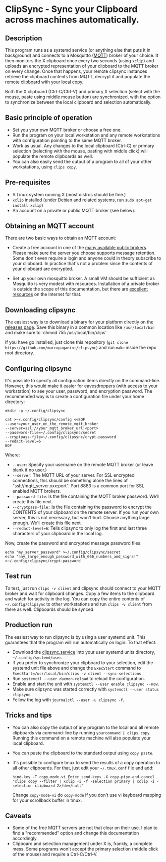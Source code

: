 # ClipSync - Sync your Clipboard across machines automatically.

## Description

This program runs as a systemd service (or anything else that puts it in
background) and connects to a Mosquitto ([MQTT](http://mosquitto.org)) broker
of your choice. It then monitors the X clipboard once every two seconds (using
`xclip`) and uploads an encrypted representation of your clipboard to the MQTT
broker on every change. Once that happens, your remote clipsync instances
retrieve the clipboard contents from MQTT, decrypt it and populate the remote
clipboard with your local copy.

Both the X clipboard (Ctrl-C/Ctrl-V) and primary X selection (select with the
mouse, paste using middle mouse button) are synchronized, with the option to
synchronize between the local clipboard and selection automatically.

## Basic principle of operation

* Set you your own MQTT broker or choose a free one.
* Run the program on your local workstation and any remote workstations
  with configuration pointing to the same MQTT broker.
* Work as usual. Any changes to the local clipboard (Ctrl-C) or primary selection
  (selecting with the mouse, pasting with middle click) will populate the remote
  clipboards as well.
* You can also easily send the output of a program to all of your other workstations,
  using `clips copy`.

## Pre-requisites

* A Linux system running X (most distros should be fine.)
* `xclip` installed (under Debian and related systems, run `sudo apt-get install xclip`)
* An account on a private or public MQTT broker (see below).

## Obtaining an MQTT account

There are two basic ways to obtain an MQTT account:

* Create a free account in one of the [many available public brokers](https://mntolia.com/10-free-public-private-mqtt-brokers-for-testing-prototyping/). Please make sure the server you choose supports message retention. Some
don't even require a login and anyone could in theory subscribe to your clipboard. In practice
that's not a problem since the contents of your clipboard are encrypted.

* Set up your own mosquitto broker. A small VM should be sufficient as Mosquitto is
  very modest with resources. Installation of a private broker is outside the scope of
  this documentation, but there are [excellent resources](https://www.digitalocean.com/community/tutorials/how-to-install-and-secure-the-mosquitto-mqtt-messaging-broker-on-debian-10) on the Internet for that.

## Downloading clipsync

The easiest way is to download a binary for your platform directly on the [releases page](https://github.com/marcopaganini/clipsync/releases). Save this binary in a common location like `/usr/local/bin` and
make sure to `chmod 755 /usr/local/bin/clips'

If you have go installed, just clone this repository (`git clone https://github.com/marcopaganini/clipsync`)
and run `make` inside the repo root directory.

## Configuring clipsync

It's possible to specify all configuration items directly on the command-line.
However, this would make it easier for eavesdroppers (with access to your
workstation) to see your user, password, and encryption password. The
recommended way is to create a configuration file under your home directory:

```
mkdir -p ~/.config/clipsync

cat >~/.config/clipsync/config <<EOF
--user=your_user_on_the_remote_mqtt_broker
--server=ssl://your_mqtt_broker_url:<port>
--password-file=~/.config/clipsync/secret
--cryptpass-file=~/.config/clipsync/crypt-password
--redact-level=6
EOF
```

Where:
* `--user`: Specify your username on the remote MQTT broker (or leave blank if no user.)
* `--server`:  The MQTT URL of your server. For SSL encrypted connections, this should be something alone the
  lines of "ssl://mqtt_server.xxx:port". Port 8883 is a common port for SSL enabled MQTT brokers.
* `--password-file`: Is the file containing the MQTT broker password. We'll create this file next.
* `--cryptpass-file:` Is the file containing the password to encrypt the CONTENTS of your clipboard on the remote server. If you run your own server, this is not necessary, but won't hurt. Choose anything large enough. We'll
create this file next
* `--redact-level=6`: Tells clipsync to only log the first and last three characters of your clipboard in the local log.

Now, create the password and encrypted message password files:

```
echo "my_server_password" >~/.config/clipsync/secret
echo "any_large_enough_password_with_666_numbers_and_signs!" >~/.config/clipsync/crypt-password
```

## Test run

To test, just run `clips -v client` and clipsync should connect to your MQTT broker and wait for
clipboard changes. Copy a few items to the clipboard and watch for activity in the log. You can
copy the entire contents of `~/.config/clipsync` to other workstations and run `clips -v client` from
there as well. Clipboards should be synced.

## Production run

The easiest way to run clipsync is by using a user systemd unit. This guarantees that the program will
run automatically on login. To that effect:

* Download the [clipsync.service](https://github.com/marcopaganini/clipsync/blob/master/extras/systemd/clipsync.service) into your user systemd units directory, `~/.config/systemd/user`.
* If you prefer to synchronize your clipboard to your selection, edit the systemd unit file above and change
  the `ExecStart` command to `ExecStart=/usr/local/bin/clips -v client --sync-selections`
* Run `systemctl --user daemon-reload` to reload the configuration.
* Enable and start the unit with `systemctl --user enable clipsync --now`.
* Make sure clipsync was started correctly with `systemctl --user status clipsync`.
* Follow the log with `journalctl --user -u clipsync -f`.

## Tricks and tips

* You can also copy the output of any program to the local and all remote clipboards via command-line by running
  `yourcommand | clips copy`. Running this command on a remote machine will also populate your local clipboard.
* You can paste the clipboard to the standard output using `copy paste`.
* It's possible to configure tmux to send the results of a copy operation to all other clipboards. For that, just
edit your `~/.tmux.conf` file and add:

  ```
  bind-key -T copy-mode-vi Enter send-keys -X copy-pipe-and-cancel "clips copy --filter | xclip -i -f -selection primary | xclip -i -selection clipboard 2>/dev/null"
  ```

  Change `copy-mode-vi` do `copy-mode` if you don't use vi keyboard mapping for your scrollback buffer in tmux.

## Caveats

* Some of the free MQTT servers are not that clear on their use. I plan to find a "recommended" option and
  change this documentation accordingly.
* Clipboard and selection management under X is, frankly, a complete mess. Some programs won't accept the
  primary selection (middle click of the mouse) and require a Ctrl-C/Ctrl-V.
